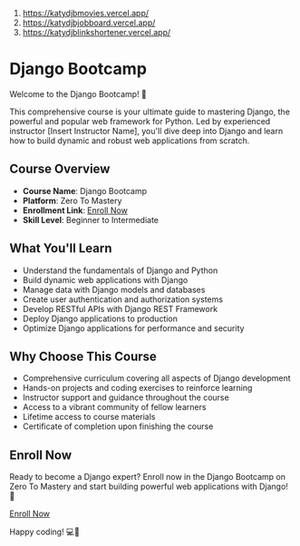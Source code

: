 1. https://katydjbmovies.vercel.app/
2. https://katydjbjobboard.vercel.app/
3. https://katydjblinkshortener.vercel.app/


# Django Bootcamp

Welcome to the Django Bootcamp! 🚀

This comprehensive course is your ultimate guide to mastering Django, the powerful and popular web framework for Python. Led by experienced instructor [Insert Instructor Name], you'll dive deep into Django and learn how to build dynamic and robust web applications from scratch.

## Course Overview

- **Course Name**: Django Bootcamp
- **Platform**: Zero To Mastery
- **Enrollment Link**: [Enroll Now](https://zerotomastery.io/courses/django-bootcamp/)
- **Skill Level**: Beginner to Intermediate

## What You'll Learn

- Understand the fundamentals of Django and Python
- Build dynamic web applications with Django
- Manage data with Django models and databases
- Create user authentication and authorization systems
- Develop RESTful APIs with Django REST Framework
- Deploy Django applications to production
- Optimize Django applications for performance and security

## Why Choose This Course

- Comprehensive curriculum covering all aspects of Django development
- Hands-on projects and coding exercises to reinforce learning
- Instructor support and guidance throughout the course
- Access to a vibrant community of fellow learners
- Lifetime access to course materials
- Certificate of completion upon finishing the course

## Enroll Now

Ready to become a Django expert? Enroll now in the Django Bootcamp on Zero To Mastery and start building powerful web applications with Django! 🌟

[Enroll Now](https://zerotomastery.io/courses/django-bootcamp/)

Happy coding! 💻🎉
